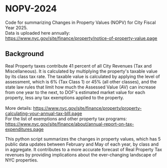 # NOPV-2024
Code for summarizing Changes in Property Values (NOPV) for City Fiscal Year 2025. </br>
Data is uploaded here annually: https://www.nyc.gov/site/finance/property/notice-of-property-value.page

## Background
Real Property taxes contribute 41 percent of all City Revenues (Tax and Miscellaneous). It is calculated by multiplying the property's taxable value by its class tax rate. The taxable value is calculated by applying the level of assessment, which is 6% (Tax Class 1) or 45% (all other classes), and the state law rules that limit how much the Assessed Value (AV) can increase from one year to the next, to DOF's estimated market value for each property, less any tax exemptions applied to the property. </br>
</br>
More details: https://www.nyc.gov/site/finance/property/property-calculating-your-annual-tax-blll.page </br>
For the list of exemptions and other property tax programs: https://www.nyc.gov/site/finance/about/annual-report-on-tax-expenditures.page </br> 

This python script summarizes the changes in property values, which has 5 public data updates between February and May of each year, by class and in aggregate. It contributes to a more accurate forecast of Real Property Tax revenues by providing implications about the ever-changing landscape of NYC properties.

